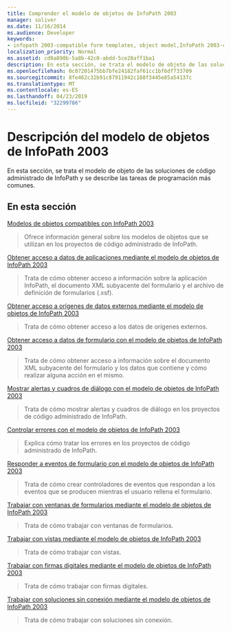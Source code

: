 ```yaml
---
title: Comprender el modelo de objetos de InfoPath 2003
manager: soliver
ms.date: 11/16/2014
ms.audience: Developer
keywords:
- infopath 2003-compatible form templates, object model,InfoPath 2003-compatible object model,object models [InfoPath 2003]
localization_priority: Normal
ms.assetid: cd0a890b-5a8b-42c0-abdd-5ce28aff1ba1
description: En esta sección, se trata el modelo de objeto de las soluciones de código administrado de InfoPath y se describe las tareas de programación más comunes.
ms.openlocfilehash: 0c07201475bb7bfe24182faf61cc1bf6df733709
ms.sourcegitcommit: 8fe462c32b91c87911942c188f3445e85a54137c
ms.translationtype: MT
ms.contentlocale: es-ES
ms.lasthandoff: 04/23/2019
ms.locfileid: "32299786"
---
```

# <a name="understanding-the-infopath-2003-object-model"></a>Descripción del modelo de objetos de InfoPath 2003

En esta sección, se trata el modelo de objeto de las soluciones de código administrado de InfoPath y se describe las tareas de programación más comunes.
  
## <a name="in-this-section"></a>En esta sección

[Modelos de objetos compatibles con InfoPath 2003](infopath-2003-compatible-object-models.md)
  
> Ofrece información general sobre los modelos de objetos que se utilizan en los proyectos de código administrado de InfoPath.
    
[Obtener acceso a datos de aplicaciones mediante el modelo de objetos de InfoPath 2003](how-to-access-application-data-using-the-infopath-2003-object-model.md)
  
> Trata de cómo obtener acceso a información sobre la aplicación InfoPath, el documento XML subyacente del formulario y el archivo de definición de formularios (.xsf).
    
[Obtener acceso a orígenes de datos externos mediante el modelo de objetos de InfoPath 2003](how-to-access-external-data-sources-using-the-infopath-2003-object-model.md)
  
> Trata de cómo obtener acceso a los datos de orígenes externos.
    
[Obtener acceso a datos de formulario con el modelo de objetos de InfoPath 2003](how-to-access-form-data-using-the-infopath-2003-object-model.md)
  
> Trata de cómo obtener acceso a información sobre el documento XML subyacente del formulario y los datos que contiene y cómo realizar alguna acción en el mismo.
    
[Mostrar alertas y cuadros de diálogo con el modelo de objetos de InfoPath 2003](how-to-display-alerts-and-dialog-boxes-using-the-infopath-2003-object-model.md)
  
> Trata de cómo mostrar alertas y cuadros de diálogo en los proyectos de código administrado de InfoPath.
    
[Controlar errores con el modelo de objetos de InfoPath 2003](how-to-handle-errors-using-the-infopath-2003-object-model.md)
  
> Explica cómo tratar los errores en los proyectos de código administrado de InfoPath.
    
[Responder a eventos de formulario con el modelo de objetos de InfoPath 2003](how-to-respond-to-form-events-using-the-infopath-2003-object-model.md)
  
> Trata de cómo crear controladores de eventos que respondan a los eventos que se producen mientras el usuario rellena el formulario.
    
[Trabajar con ventanas de formularios mediante el modelo de objetos de InfoPath 2003](how-to-work-with-form-windows-using-the-infopath-2003-object-model.md)
  
> Trata de cómo trabajar con ventanas de formularios.
    
[Trabajar con vistas mediante el modelo de objetos de InfoPath 2003](how-to-work-with-views-using-the-infopath-2003-object-model.md)
  
> Trata de cómo trabajar con vistas.
    
[Trabajar con firmas digitales mediante el modelo de objetos de InfoPath 2003](how-to-work-with-digital-signatures-using-the-infopath-2003-object-model.md)
  
> Trata de cómo trabajar con firmas digitales.
    
[Trabajar con soluciones sin conexión mediante el modelo de objetos de InfoPath 2003](how-to-work-with-offline-solutions-using-the-infopath-2003-object-model.md)
  
> Trata de cómo trabajar con soluciones sin conexión.
    

